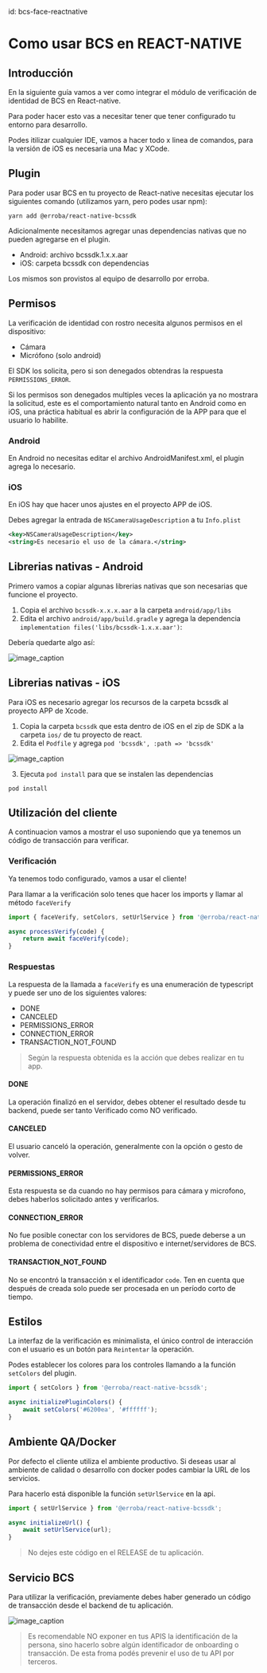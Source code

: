 id: bcs-face-reactnative

# Como usar BCS en REACT-NATIVE

## Introducción

En la siguiente guía vamos a ver como integrar el módulo de verificación de identidad de BCS en React-native.

Para poder hacer esto vas a necesitar tener que tener configurado tu entorno para desarrollo.

Podes itilizar cualquier IDE, vamos a hacer todo x linea de comandos, para la versión de iOS es necesaria una Mac y XCode.


## Plugin

Para poder usar BCS en tu proyecto de React-native necesitas ejecutar los siguientes comando (utilizamos yarn, pero podes usar npm):

```
yarn add @erroba/react-native-bcssdk
```

Adicionalmente necesitamos agregar unas dependencias nativas que no pueden agregarse en el plugin.

* Android: archivo bcssdk.1.x.x.aar
* iOS: carpeta bcssdk con dependencias

Los mismos son provistos al equipo de desarrollo por erroba.

## Permisos
La verificación de identidad con rostro necesita algunos permisos en el dispositivo:
* Cámara
* Micrófono (solo android)

El SDK los solicita, pero si son denegados obtendras la respuesta `PERMISSIONS_ERROR`.
<aside class="negative">
Si los permisos son denegados multiples veces la aplicación ya no mostrara la solicitud, este es el comportamiento natural tanto en Android como en iOS, una práctica habitual es abrir la configuración de la APP para que el usuario lo habilite.
</aside>

### Android

En Android no necesitas editar el archivo AndroidManifest.xml, el plugin agrega lo necesario.

### iOS

En iOS hay que hacer unos ajustes en el proyecto APP de  iOS.

Debes agregar la entrada de `NSCameraUsageDescription` a tu `Info.plist`

```xml
<key>NSCameraUsageDescription</key>
<string>Es necesario el uso de la cámara.</string>
```

## Librerias nativas - Android

Primero vamos a copiar algunas librerias nativas que son necesarias que funcione el proyecto.

1. Copia el archivo `bcssdk-x.x.x.aar` a la carpeta `android/app/libs`
2. Edita el archivo `android/app/build.gradle` y agrega la dependencia `implementation files('libs/bcssdk-1.x.x.aar')`:

Debería quedarte algo así:

![image_caption](img/android_rn.png)

## Librerias nativas - iOS

Para iOS es necesario agregar los recursos de la carpeta bcssdk al proyecto APP de Xcode.

1. Copia la carpeta `bcssdk` que esta dentro de iOS en el zip de SDK a la carpeta `ios/` de tu proyecto de react.
2. Edita el `Podfile` y agrega `pod 'bcssdk', :path => 'bcssdk'`

![image_caption](img/ios_ref01_rn.png)

3. Ejecuta `pod install` para que se instalen las dependencias

```
pod install
```

## Utilización del cliente

A continuacion vamos a mostrar el uso suponiendo que ya tenemos un código de transacción para verificar.

### Verificación

Ya tenemos todo configurado, vamos a usar el cliente!

Para llamar a la verificación solo tenes que hacer los imports y llamar al método `faceVerify`
```typescript
import { faceVerify, setColors, setUrlService } from '@erroba/react-native-bcssdk';

async processVerify(code) {
    return await faceVerify(code);
}
```

### Respuestas

La respuesta de la llamada a `faceVerify` es una enumeración de typescript y puede ser uno de los siguientes valores:

* DONE
* CANCELED
* PERMISSIONS_ERROR
* CONNECTION_ERROR
* TRANSACTION_NOT_FOUND


> Según la respuesta obtenida es la acción que debes realizar en tu app.

#### DONE

La operación finalizó en el servidor, debes obtener el resultado desde tu backend, puede ser tanto Verificado como NO verificado.

#### CANCELED

El usuario canceló la operación, generalmente con la opción o gesto de volver.

#### PERMISSIONS_ERROR

Esta respuesta se da cuando no hay permisos para cámara y microfono, debes haberlos solicitado antes y verificarlos.

#### CONNECTION_ERROR

No fue posible conectar con los servidores de BCS, puede deberse a un problema de conectividad entre el dispositivo e internet/servidores de BCS.

#### TRANSACTION_NOT_FOUND

No se encontró la transacción x el identificador `code`. Ten en cuenta que después de creada solo puede ser procesada en un período corto de tiempo.

## Estilos

La interfaz de la verificación es minimalista, el único control de interacción con el usuario es un botón para `Reintentar` la operación.

Podes establecer los colores para los controles llamando a la función `setColors` del plugin.

```typescript
import { setColors } from '@erroba/react-native-bcssdk';

async initializePluginColors() {
    await setColors('#6200ea', '#ffffff');
}
```

## Ambiente QA/Docker

Por defecto el cliente utiliza el ambiente productivo. Si deseas usar al ambiente de calidad o desarrollo con docker podes cambiar la URL de los servicios.

Para hacerlo está disponible la función `setUrlService` en la api.

```typescript
import { setUrlService } from '@erroba/react-native-bcssdk';

async initializeUrl() {
    await setUrlService(url);
}
```

> No dejes este código en el RELEASE de tu aplicación.

## Servicio BCS

Para utilizar la verificación, previamente debes haber generado un código de transacción desde el backend de tu aplicación.

![image_caption](img/app_seq.png)


>Es recomendable NO exponer en tus APIS la identificación de la persona, sino hacerlo sobre algún identificador de onboarding o transacción. De esta froma podés prevenir el uso de tu API por terceros.



